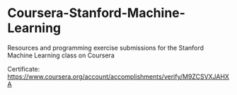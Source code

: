 # Coursera-Stanford-Machine-Learning

Resources and programming exercise submissions for the Stanford Machine Learning class on Coursera

Certificate: https://www.coursera.org/account/accomplishments/verify/M9ZCSVXJAHXA
